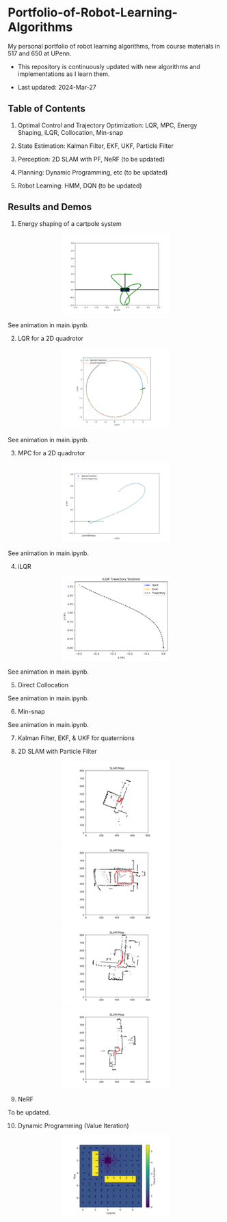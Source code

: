 # Portfolio-of-Robot-Learning-Algorithms

My personal portfolio of robot learning algorithms, from course materials in 517 and 650 at UPenn.

* This repository is continuously updated with new algorithms and implementations as I learn them.

* Last updated: 2024-Mar-27

## Table of Contents

1. Optimal Control and Trajectory Optimization: LQR, MPC, Energy Shaping, iLQR, Collocation, Min-snap

2. State Estimation: Kalman Filter, EKF, UKF, Particle Filter

3. Perception: 2D SLAM with PF, NeRF (to be updated)

4. Planning: Dynamic Programming, etc (to be updated)

5. Robot Learning: HMM, DQN (to be updated)

## Results and Demos

1. Energy shaping of a cartpole system

<div align="center">
<img src="/517%20-%20Energy%20Shaping/cartpole_trajectory.png" width = "50%" alt="Energy Shaping" />
</div>

See animation in main.ipynb.

2. LQR for a 2D quadrotor

<div align="center">
<img src="/517%20-%20TV-LQR%20Value%20Iteration/quadrotor_trajectory.png" width = "50%" alt="LQR" />
</div>

See animation in main.ipynb.

3. MPC for a 2D quadrotor

<div align="center">
<img src="/517%20-%20MPC%20OSC/mpctrajectory.png" width = "50%" alt="MPC" />
</div>

See animation in main.ipynb.

4. iLQR

<div align="center">
<img src="/517%20-%20iLQR%20Direct%20Collocation/ilqroutput.png" width = "50%" alt="iLQR" />
</div>

See animation in main.ipynb.

5. Direct Collocation

See animation in main.ipynb.

6. Min-snap

See animation in main.ipynb.

7. Kalman Filter, EKF, & UKF for quaternions

8. 2D SLAM with Particle Filter

<div align="center">
<img src="/650 - SLAM with PF/slam_map_train_00.jpg" width = "50%" alt="SLAM Data 0" />

<img src="/650 - SLAM with PF/slam_map_train_01.jpg" width = "50%" alt="SLAM Data 1" />

<img src="/650 - SLAM with PF/slam_map_train_02.jpg" width = "50%" alt="SLAM Data 2" />

<img src="/650 - SLAM with PF/slam_map_train_03.jpg" width = "50%" alt="SLAM Data 3" />
</div>

9. NeRF

To be updated.

10. Dynamic Programming (Value Iteration)

<div align="center">
<img src="/517%20-%20TV-LQR%20Value%20Iteration/value_function.png" width = "50%" alt="Value Iteration" />
</div>
